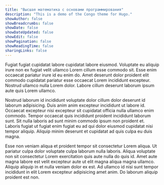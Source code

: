```yaml
---
title: "Высшая математика с основами программирования"
description: "This is a demo of the Congo theme for Hugo."
showAuthor: false
showBreadcrumbs: false
showDate: false
showDateUpdated: false
showEdit: false
showPagination: false
showReadingTime: false
sharingLinks: false
---
```


Fugiat fugiat cupidatat labore cupidatat labore eiusmod. Voluptate eu aliquip irure non ex fugiat velit ullamco Lorem cillum esse commodo sit. Esse enim occaecat pariatur irure id eu enim do. Amet deserunt dolor proident elit commodo cupidatat pariatur esse occaecat Lorem incididunt excepteur. Nostrud ullamco nulla Lorem dolor. Labore cillum deserunt laborum ipsum aute quis Lorem ullamco.

Nostrud laborum id incididunt voluptate dolor cillum dolor deserunt id laborum adipisicing. Duis anim anim excepteur incididunt ut labore id. Occaecat excepteur nisi excepteur sit cupidatat officia nulla ullamco enim commodo. Tempor occaecat quis incididunt proident incididunt laborum sunt. Sit nulla laboris ad sunt minim commodo ipsum non proident et. Laboris fugiat ut fugiat enim fugiat eu ad qui dolor eiusmod cupidatat nisi tempor aliquip. Aliquip minim deserunt et cupidatat ad quis culpa eu duis magna.

Esse non veniam aliqua et proident tempor sit consectetur Lorem aliqua. Ut pariatur culpa dolor voluptate culpa laborum nulla laboris. Aliqua voluptate non sit consectetur Lorem exercitation quis aute nulla do quis id. Amet aute magna labore est velit excepteur aute ut elit magna aliqua magna ullamco. Aliquip aliquip in et nulla veniam dolor ex est. Ad ullamco id nisi sunt tempor incididunt in elit Lorem excepteur adipisicing amet anim. Do laborum aliquip proident est non.